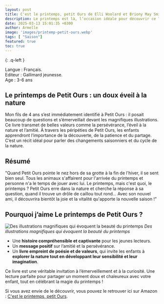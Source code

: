 ```yaml
---
layout: post
title: C'est le printemps, petit Ours de Elli Woolard et Briony May Smith
description: Le printemps est là, l’occasion idéale pour découvrir ce livre. En partageant cette lecture avec mon fils, j’ai adoré voir son émerveillement et ses nombreuses questions sur la nature qui s’éveille. Ce livre invite à observer le monde qui change, entre découvertes et petits dangers, comme les loups !
date: 2025-03-13 15:01:35 +0300
author: Armelle
image: 'images/printemp-petit-ours.webp'
tags: [ "Saison"]
featured: true
toc: true
---
```

{: .q-left }

Langue : Français.       
Editeur : Gallimard jeunesse.    
Age : 3-6 ans

## Le printemps de Petit Ours : un doux éveil à la nature

Mon fils de 4 ans s’est immédiatement identifié à Petit Ours : il posait beaucoup de questions et s’émerveillait devant les magnifiques illustrations. Ce livre transmet de belles valeurs comme la persévérance, l’éveil à la nature et l’amitié.
À travers les péripéties de Petit Ours, les enfants apprendront l’importance de la découverte, de la patience et du partage. C’est un récit idéal pour parler des changements saisonniers et du cycle de la nature.

## Résumé

"Quand Petit Ours pointe le nez hors de sa grotte à la fin de l'hiver, il se sent bien seul. Tous les animaux s'affairent pour l'arrivée du printemps et personne n'a le temps de jouer avec lui. Le printemps, mais c'est quoi, le printemps ? Petit Ours erre dans la nature et cherche la réponse à sa question, quand il trouve un drôle de caillou tout rond... Avec son nouvel ami, il découvrira bientôt la joie et la vitalité qu'apporte la nouvelle saison !"

## Pourquoi j’aime Le printemps de Petit Ours ?

![Des illustrations magnifiques qui évoquent la beauté du printemps]({{site.baseurl}}/images/cest-le-printemps-petit-ours-int.jpg)
*Des illustrations magnifiques qui évoquent la beauté du printemps*

- Une **histoire compréhensible et captivante** pour les jeunes lecteurs.
- Un **message positif** sur l’amitié et la persévérance.
- Un **livre empreint de poésie et de valeurs**, qui invite les enfants à **explorer la nature tout en développant leur sensibilité et leur imagination**.

Ce livre est une véritable invitation à l’émerveillement et à la curiosité. Une lecture parfaite pour partager un moment doux et chaleureux avec votre enfant, tout en célébrant la magie du printemps !    

Si vous avez envie de le découvrir, vous pouvez le retrouver ici sur Amazon : [C'est le printemps, petit Ours](https://amzn.to/41QgOi0).
